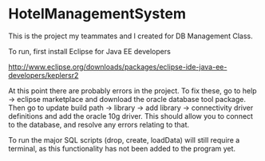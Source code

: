 # HotelManagementSystem

This is the project my teammates and I created for DB Management Class.

To run, first install Eclipse for Java EE developers

http://www.eclipse.org/downloads/packages/eclipse-ide-java-ee-developers/keplersr2

At this point there are probably errors in the project.  To fix these, go to help -> eclipse marketplace and download the oracle database tool package.  Then go to update build path -> library -> add library -> connectivity driver definitions and add the oracle 10g driver.  This should allow you to connect to the database, and resolve any errors relating to that.

To run the major SQL scripts (drop, create, loadData) will still require a terminal, as this functionality has not been added to the program yet.